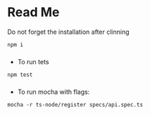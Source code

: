# Read Me
Do not forget the installation after clinning
```
npm i
```

###
* To run tets
```
npm test
```

###
* To run mocha with flags:
```
mocha -r ts-node/register specs/api.spec.ts
```